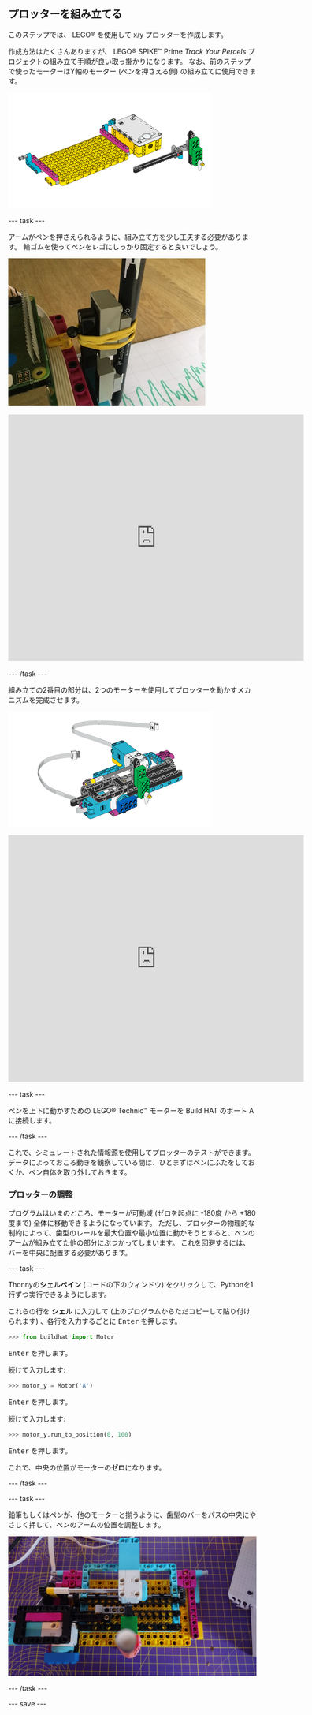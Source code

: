 ## プロッターを組み立てる

このステップでは、 LEGO® を使用して x/y プロッターを作成します。

作成方法はたくさんありますが、 LEGO® SPIKE™ Prime *Track Your Percels* プロジェクトの組み立て手順が良い取っ掛かりになります。 なお、前のステップで使ったモーターはY軸のモーター (ペンを押さえる側) の組み立てに使用できます。

![LEGO® の説明から抜粋。](images/build1.png)

--- task ---

アームがペンを押さえられるように、組み立て方を少し工夫する必要があります。 輪ゴムを使ってペンをレゴにしっかり固定すると良いでしょう。

![部分的に組み立てられ、ペンが LEGO® エレメントに輪ゴムで取り付けられた、プロッターのモデルの写真。](images/rubber_bands.jpg)

<embed src="https://le-www-live-s.legocdn.com/sc/media/lessons/prime/pdf/building-instructions/track-your-packages-bi-pdf-book1of2-05883f81fed73ac3738781d084e0d4e2.pdf" width="600" height="500" alt="pdf" pluginspage="http://www.adobe.com/products/acrobat/readstep2.html">

--- /task ---

組み立ての2番目の部分は、2つのモーターを使用してプロッターを動かすメカニズムを完成させます。

![LEGO® の説明の2番目から抜粋。](images/build2.png)

<embed src="https://le-www-live-s.legocdn.com/sc/media/lessons/prime/pdf/building-instructions/track-your-packages-bi-pdf-book2of2-80dc3c8c61ec2d2ffa785b688326ef74.pdf" width="600" height="500" alt="pdf" pluginspage="http://www.adobe.com/products/acrobat/readstep2.html">

--- task ---

ペンを上下に動かすための LEGO® Technic™ モーターを Build HAT のポート A に接続します。
    
--- /task ---

これで、シミュレートされた情報源を使用してプロッターのテストができます。 データによっておこる動きを観察している間は、ひとまずはペンにふたをしておくか、ペン自体を取り外しておきます。

### プロッターの調整

プログラムはいまのところ、モーターが可動域 (ゼロを起点に -180度 から +180 度まで) 全体に移動できるようになっています。 ただし、プロッターの物理的な制約によって、歯型のレールを最大位置や最小位置に動かそうとすると、ペンのアームが組み立てた他の部分にぶつかってしまいます。 これを回避するには、バーを中央に配置する必要があります。

--- task ---

Thonnyの**シェルペイン** (コードの下のウィンドウ) をクリックして、Pythonを1行ずつ実行できるようにします。

これらの行を **シェル** に入力して (上のプログラムからただコピーして貼り付けられます) 、各行を入力するごとに <kbd>Enter</kbd> を押します。

```python
>>> from buildhat import Motor
```
<kbd>Enter</kbd> を押します。

続けて入力します:
```python
>>> motor_y = Motor('A')
```
<kbd>Enter</kbd> を押します。

続けて入力します:
```python
>>> motor_y.run_to_position(0, 100)
```
<kbd>Enter</kbd> を押します。

これで、中央の位置がモーターの**ゼロ**になります。

--- /task ---

--- task ---

鉛筆もしくはペンが、他のモーターと揃うように、歯型のバーをパスの中央にやさしく押して、ペンのアームの位置を調整します。

![鉛筆は、ペーパーフィーダーの駆動用のモーターに沿って、ハウジングの中央にあります。](images/pencil_lined_up.jpg)

--- /task ---

--- save ---

